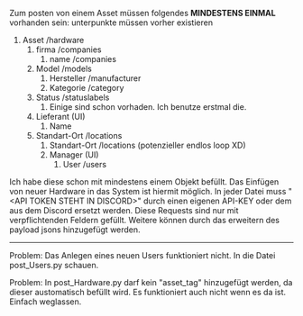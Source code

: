 Zum posten von einem Asset müssen folgendes **MINDESTENS EINMAL** vorhanden sein:
unterpunkte müssen vorher existieren

 1. Asset /hardware
    1. firma /companies
       1. name /companies
    2. Model /models
       1. Hersteller /manufacturer
       2. Kategorie /category
    3. Status /statuslabels
       1. Einige sind schon vorhaden. Ich benutze erstmal die.
    4. Lieferant (UI)
       1. Name
    5. Standart-Ort /locations
       1. Standart-Ort /locations (potenzieller endlos loop XD)
       2. Manager (UI)
          1. User /users

Ich habe diese schon mit mindestens einem Objekt befüllt. Das Einfügen von neuer Hardware in das System ist hiermit möglich. In jeder Datei muss "\<API TOKEN STEHT IN DISCORD\>" durch einen eigenen API-KEY oder dem aus dem Discord ersetzt werden. Diese Requests sind nur mit verpflichtenden Feldern gefüllt. Weitere können durch das erweitern des payload jsons hinzugefügt werden.

---
Problem: Das Anlegen eines neuen Users funktioniert nicht. In die Datei post_Users.py schauen.

Problem: In post_Hardware.py darf kein "asset_tag" hinzugefügt werden, da dieser austomatisch befüllt wird. Es funktioniert auch nicht wenn es da ist. Einfach weglassen.
